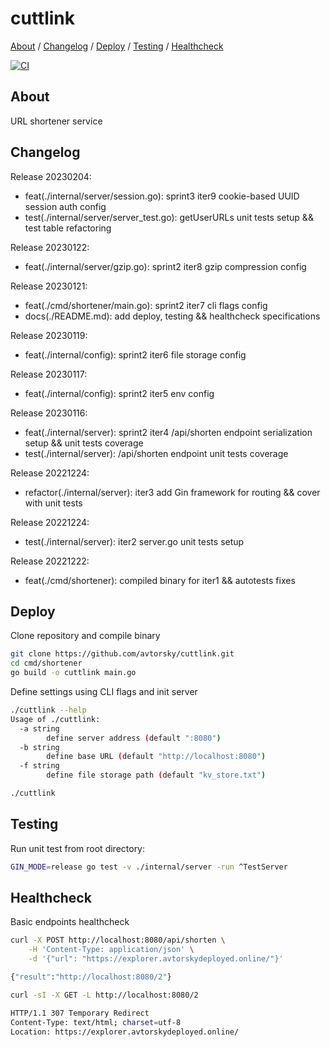 # cuttlink

[About](#about) /
[Changelog](#changelog) /
[Deploy](#deploy) /
[Testing](#testing) /
[Healthcheck](#healthcheck)

[![CI](https://github.com/avtorsky/cuttlink/actions/workflows/shortenertest.yml/badge.svg?branch=iter8)](https://github.com/avtorsky/cuttlink/actions/workflows/shortenertest.yml)

## About
URL shortener service

## Changelog
Release 20230204:
* feat(./internal/server/session.go): sprint3 iter9 cookie-based UUID session auth config
* test(./internal/server/server_test.go): getUserURLs unit tests setup && test table refactoring

Release 20230122:
* feat(./internal/server/gzip.go): sprint2 iter8 gzip compression config

Release 20230121:
* feat(./cmd/shortener/main.go): sprint2 iter7 cli flags config
* docs(./README.md): add deploy, testing && healthcheck specifications

Release 20230119:
* feat(./internal/config): sprint2 iter6 file storage config

Release 20230117:
* feat(./internal/config): sprint2 iter5 env config

Release 20230116:
* feat(./internal/server): sprint2 iter4 /api/shorten endpoint serialization setup && unit tests coverage
* test(./internal/server): /api/shorten endpoint unit tests coverage

Release 20221224:
* refactor(./internal/server): iter3 add Gin framework for routing && cover with unit tests

Release 20221224:
* test(./internal/server): iter2 server.go unit tests setup

Release 20221222:
* feat(./cmd/shortener): compiled binary for iter1 && autotests fixes

## Deploy

Clone repository and compile binary

```bash
git clone https://github.com/avtorsky/cuttlink.git
cd cmd/shortener
go build -o cuttlink main.go
```

Define settings using CLI flags and init server

```bash
./cuttlink --help        
Usage of ./cuttlink:
  -a string
    	define server address (default ":8080")
  -b string
    	define base URL (default "http://localhost:8080")
  -f string
    	define file storage path (default "kv_store.txt")

./cuttlink
```

## Testing

Run unit test from root directory:

```bash
GIN_MODE=release go test -v ./internal/server -run ^TestServer
```

## Healthcheck

Basic endpoints healthcheck

```bash
curl -X POST http://localhost:8080/api/shorten \
    -H 'Content-Type: application/json' \
    -d '{"url": "https://explorer.avtorskydeployed.online/"}'

{"result":"http://localhost:8080/2"}
```

```bash
curl -sI -X GET -L http://localhost:8080/2

HTTP/1.1 307 Temporary Redirect
Content-Type: text/html; charset=utf-8
Location: https://explorer.avtorskydeployed.online/
```
